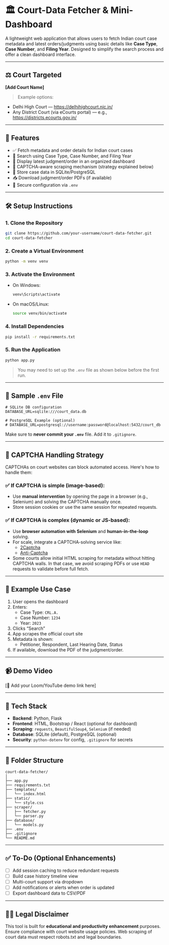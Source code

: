 # 🏛️ Court-Data Fetcher & Mini-Dashboard

A lightweight web application that allows users to fetch Indian court case metadata and latest orders/judgments using basic details like **Case Type**, **Case Number**, and **Filing Year**. Designed to simplify the search process and offer a clean dashboard interface.

---

## ⚖️ Court Targeted
**[Add Court Name]**

> Example options:
- Delhi High Court — https://delhihighcourt.nic.in/
- Any District Court (via eCourts portal) — e.g., https://districts.ecourts.gov.in/

---

## 🚀 Features

- ✅ Fetch metadata and order details for Indian court cases
- 🔎 Search using Case Type, Case Number, and Filing Year
- 📄 Display latest judgment/order in an organized dashboard
- 🧠 CAPTCHA-aware scraping mechanism (strategy explained below)
- 💾 Store case data in SQLite/PostgreSQL
- 📥 Download judgment/order PDFs (if available)
- 🔐 Secure configuration via `.env`

---

## 🛠️ Setup Instructions

### 1. Clone the Repository
```bash
git clone https://github.com/your-username/court-data-fetcher.git
cd court-data-fetcher
```

### 2. Create a Virtual Environment
```bash
python -m venv venv
```

### 3. Activate the Environment

- On Windows:
  ```bash
  venv\Scripts\activate
  ```
- On macOS/Linux:
  ```bash
  source venv/bin/activate
  ```

### 4. Install Dependencies
```bash
pip install -r requirements.txt
```

### 5. Run the Application
```bash
python app.py
```

> You may need to set up the `.env` file as shown below before the first run.

---

## 🔐 Sample `.env` File

```env
# SQLite DB configuration
DATABASE_URL=sqlite:///court_data.db

# PostgreSQL Example (optional)
# DATABASE_URL=postgresql://username:password@localhost:5432/court_db
```

Make sure to **never commit your `.env`** file. Add it to `.gitignore`.

---

## 🤖 CAPTCHA Handling Strategy

CAPTCHAs on court websites can block automated access. Here's how to handle them:

### ✅ If CAPTCHA is simple (image-based):
- Use **manual intervention** by opening the page in a browser (e.g., Selenium) and solving the CAPTCHA manually once.
- Store session cookies or use the same session for repeated requests.

### ✅ If CAPTCHA is complex (dynamic or JS-based):
- Use **browser automation with Selenium** and **human-in-the-loop** solving.
- For scale, integrate a CAPTCHA-solving service like:
  - [2Captcha](https://2captcha.com/)
  - [Anti-Captcha](https://anti-captcha.com/)
- Some courts allow initial HTML scraping for metadata without hitting CAPTCHA walls. In that case, we avoid scraping PDFs or use `HEAD` requests to validate before full fetch.

---

## 🧪 Example Use Case

1. User opens the dashboard
2. Enters:
   - Case Type: `CRL.A.`
   - Case Number: `1234`
   - Year: `2023`
3. Clicks “Search”
4. App scrapes the official court site
5. Metadata is shown:
   - Petitioner, Respondent, Last Hearing Date, Status
6. If available, download the PDF of the judgment/order.

---

## 📹 Demo Video

[🔗 Add your Loom/YouTube demo link here]

---

## 🧱 Tech Stack

- **Backend**: Python, Flask
- **Frontend**: HTML, Bootstrap / React (optional for dashboard)
- **Scraping**: `requests`, `BeautifulSoup4`, `Selenium` (if needed)
- **Database**: SQLite (default), PostgreSQL (optional)
- **Security**: `python-dotenv` for config, `.gitignore` for secrets

---

## 📁 Folder Structure

```
court-data-fetcher/
│
├── app.py
├── requirements.txt
├── templates/
│   └── index.html
├── static/
│   └── style.css
├── scraper/
│   ├── fetcher.py
│   └── parser.py
├── database/
│   └── models.py
├── .env
├── .gitignore
└── README.md
```

---

## ✅ To-Do (Optional Enhancements)

- [ ] Add session caching to reduce redundant requests
- [ ] Build case history timeline view
- [ ] Multi-court support via dropdown
- [ ] Add notifications or alerts when order is updated
- [ ] Export dashboard data to CSV/PDF

---

## 👨‍⚖️ Legal Disclaimer

This tool is built for **educational and productivity enhancement** purposes. Ensure compliance with court website usage policies. Web scraping of court data must respect robots.txt and legal boundaries.